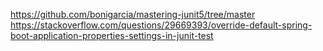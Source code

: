 https://github.com/bonigarcia/mastering-junit5/tree/master
https://stackoverflow.com/questions/29669393/override-default-spring-boot-application-properties-settings-in-junit-test
